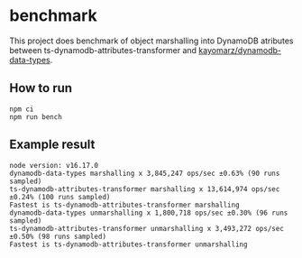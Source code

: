 # benchmark

This project does benchmark of object marshalling into DynamoDB atributes between ts-dynamodb-attributes-transformer and [kayomarz/dynamodb-data-types](https://github.com/kayomarz/dynamodb-data-types).

## How to run

```
npm ci
npm run bench
```

## Example result

```
node version: v16.17.0
dynamodb-data-types marshalling x 3,845,247 ops/sec ±0.63% (90 runs sampled)
ts-dynamodb-attributes-transformer marshalling x 13,614,974 ops/sec ±0.24% (100 runs sampled)
Fastest is ts-dynamodb-attributes-transformer marshalling
dynamodb-data-types unmarshalling x 1,800,718 ops/sec ±0.30% (96 runs sampled)
ts-dynamodb-attributes-transformer unmarshalling x 3,493,272 ops/sec ±0.50% (98 runs sampled)
Fastest is ts-dynamodb-attributes-transformer unmarshalling
```

